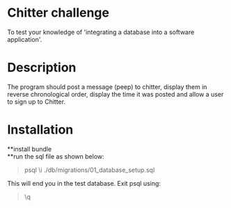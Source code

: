 Chitter challenge
=================

To test your knowledge of 'integrating a database into a software application'.

Description
=================
The program should post a message (peep) to chitter, display them in reverse chronological order, display the time it was posted and allow a user to sign up to Chitter.

Installation
=================

**install bundle
<br>
**run the sql file as shown below:

> psql
> \i ./db/migrations/01_database_setup.sql

This will end you in the test database.
Exit psql using:
> \q

